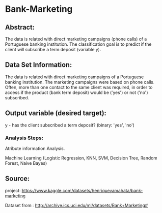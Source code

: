 # Bank-Marketing
## Abstract:
The data is related with direct marketing campaigns (phone calls) of a Portuguese banking institution. The classification goal is to predict if the client will subscribe a term deposit (variable y).

## Data Set Information:
The data is related with direct marketing campaigns of a Portuguese banking institution. The marketing campaigns were based on phone calls. Often, more than one contact to the same client was required, in order to access if the product (bank term deposit) would be ('yes') or not ('no') subscribed.
## Output variable (desired target):
y - has the client subscribed a term deposit? (binary: 'yes', 'no')
### Analysis Steps:
Atribute information Analysis.

Machine Learning (Logistic Regression, KNN, SVM, Decision Tree,
Random Forest, Naive Bayes)

## Source:
project: https://www.kaggle.com/datasets/henriqueyamahata/bank-marketing

Dataset from : http://archive.ics.uci.edu/ml/datasets/Bank+Marketing#
